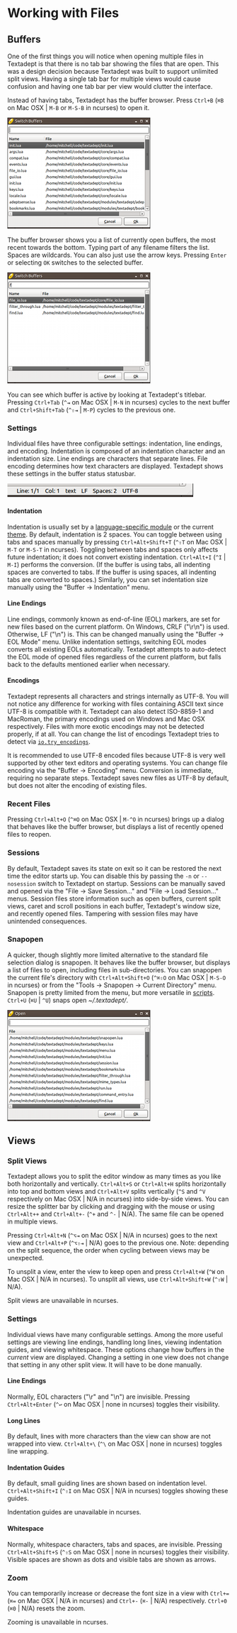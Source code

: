 # Working with Files

## Buffers

One of the first things you will notice when opening multiple files in Textadept
is that there is no tab bar showing the files that are open. This was a design
decision because Textadept was built to support unlimited split views. Having a
single tab bar for multiple views would cause confusion and having one tab bar
per view would clutter the interface.

Instead of having tabs, Textadept has the buffer browser. Press `Ctrl+B` (`⌘B`
on Mac OSX | `M-B` or `M-S-B` in ncurses) to open it.

![Buffer Browser](images/bufferbrowser.png)

The buffer browser shows you a list of currently open buffers, the most recent
towards the bottom. Typing part of any filename filters the list. Spaces are
wildcards. You can also just use the arrow keys. Pressing `Enter` or selecting
`OK` switches to the selected buffer.

![Buffer Browser Filtered](images/bufferbrowserfiltered.png)

You can see which buffer is active by looking at Textadept's titlebar. Pressing
`Ctrl+Tab` (`^⇥` on Mac OSX | `M-N` in ncurses) cycles to the next buffer and
`Ctrl+Shift+Tab` (`^⇧⇥` | `M-P`) cycles to the previous one.

### Settings

Individual files have three configurable settings: indentation, line endings,
and encoding. Indentation is composed of an indentation character and an
indentation size. Line endings are characters that separate lines. File
encoding determines how text characters are displayed. Textadept shows these
settings in the buffer status statusbar.

![Document Statusbar](images/docstatusbar.png)

#### Indentation

Indentation is usually set by a [language-specific module][] or the current
[theme][]. By default, indentation is 2 spaces. You can toggle between using
tabs and spaces manually by pressing `Ctrl+Alt+Shift+T` (`^⇧T` on Mac OSX |
`M-T` or `M-S-T` in ncurses). Toggling between tabs and spaces only affects
future indentation; it does not convert existing indentation. `Ctrl+Alt+I` (`^I`
| `M-I`) performs the conversion. (If the buffer is using tabs, all indenting
spaces are converted to tabs. If the buffer is using spaces, all indenting tabs
are converted to spaces.) Similarly, you can set indentation size manually using
the "Buffer -> Indentation" menu.

[language-specific module]: 07_Modules.html#Buffer.Properties
[theme]: 09_Themes.html#Buffer

#### Line Endings

Line endings, commonly known as end-of-line (EOL) markers, are set for new files
based on the current platform. On Windows, CRLF ("\r\n") is used. Otherwise, LF
("\n") is. This can be changed manually using the "Buffer -> EOL Mode" menu.
Unlike indentation settings, switching EOL modes converts all existing EOLs
automatically. Textadept attempts to auto-detect the EOL mode of opened files
regardless of the current platform, but falls back to the defaults mentioned
earlier when necessary.

#### Encodings

Textadept represents all characters and strings internally as UTF-8. You will
not notice any difference for working with files containing ASCII text since
UTF-8 is compatible with it. Textadept can also detect ISO-8859-1 and MacRoman,
the primary encodings used on Windows and Mac OSX respectively. Files with more
exotic encodings may not be detected properly, if at all. You can change the
list of encodings Textadept tries to detect via [`io.try_encodings`][].

It is recommended to use UTF-8 encoded files because UTF-8 is very well
supported by other text editors and operating systems. You can change file
encoding via the "Buffer -> Encoding" menu. Conversion is immediate, requiring
no separate steps. Textadept saves new files as UTF-8 by default, but does not
alter the encoding of existing files.

[`io.try_encodings`]: api/io.html#try_encodings

### Recent Files

Pressing `Ctrl+Alt+O` (`^⌘O` on Mac OSX | `M-^O` in ncurses) brings up a dialog
that behaves like the buffer browser, but displays a list of recently opened
files to reopen.

### Sessions

By default, Textadept saves its state on exit so it can be restored the next
time the editor starts up. You can disable this by passing the `-n` or
`--nosession` switch to Textadept on startup. Sessions can be manually saved and
opened via the "File -> Save Session..." and "File -> Load Session..." menus.
Session files store information such as open buffers, current split views, caret
and scroll positions in each buffer, Textadept's window size, and recently
opened files. Tampering with session files may have unintended consequences.

### Snapopen

A quicker, though slightly more limited alternative to the standard file
selection dialog is snapopen. It behaves like the buffer browser, but displays a
list of files to open, including files in sub-directories. You can snapopen the
current file's directory with `Ctrl+Alt+Shift+O` (`^⌘⇧O` on Mac OSX | `M-S-O` in
ncurses) or from the "Tools -> Snapopen -> Current Directory" menu. Snapopen is
pretty limited from the menu, but more versatile in [scripts][]. `Ctrl+U` (`⌘U`
| `^U`) snaps open *~/.textadept/*.

[scripts]: api/_M.textadept.snapopen.html

![Snapopen](images/snapopen.png)

## Views

### Split Views

Textadept allows you to split the editor window as many times as you like both
horizontally and vertically. `Ctrl+Alt+S` or `Ctrl+Alt+H` splits horizontally
into top and bottom views and `Ctrl+Alt+V` splits vertically (`^S` and `^V`
respectively on Mac OSX | N/A in ncurses) into side-by-side views. You can
resize the splitter bar by clicking and dragging with the mouse or using
`Ctrl+Alt++` and `Ctrl+Alt+-` (`^+` and `^-` | N/A). The same file can be opened
in multiple views.

Pressing `Ctrl+Alt+N` (`^⌥⇥` on Mac OSX | N/A in ncurses) goes to the next view
and `Ctrl+Alt+P` (`^⌥⇧⇥` | N/A) goes to the previous one. Note: depending on the
split sequence, the order when cycling between views may be unexpected.

To unsplit a view, enter the view to keep open and press `Ctrl+Alt+W` (`^W` on
Mac OSX | N/A in ncurses). To unsplit all views, use `Ctrl+Alt+Shift+W` (`^⇧W` |
N/A).

Split views are unavailable in ncurses.

### Settings

Individual views have many configurable settings. Among the more useful settings
are viewing line endings, handling long lines, viewing indentation guides, and
viewing whitespace. These options change how buffers in the _current_ view are
displayed. Changing a setting in one view does not change that setting in
any other split view. It will have to be done manually.

#### Line Endings

Normally, EOL characters ("\r" and "\n") are invisible. Pressing
`Ctrl+Alt+Enter` (`^↩` on Mac OSX | none in ncurses) toggles their visibility.

#### Long Lines

By default, lines with more characters than the view can show are not wrapped
into view. `Ctrl+Alt+\` (`^\` on Mac OSX | none in ncurses) toggles line
wrapping.

#### Indentation Guides

By default, small guiding lines are shown based on indentation level.
`Ctrl+Alt+Shift+I` (`^⇧I` on Mac OSX | N/A in ncurses) toggles showing these
guides.

Indentation guides are unavailable in ncurses.

#### Whitespace

Normally, whitespace characters, tabs and spaces, are invisible. Pressing
`Ctrl+Alt+Shift+S` (`^⇧S` on Mac OSX | none in ncurses) toggles their
visibility. Visible spaces are shown as dots and visible tabs are shown as
arrows.

### Zoom

You can temporarily increase or decrease the font size in a view with `Ctrl+=`
(`⌘=` on Mac OSX | N/A in ncurses) and `Ctrl+-` (`⌘-` | N/A) respectively.
`Ctrl+0` (`⌘0` | N/A) resets the zoom.

Zooming is unavailable in ncurses.
